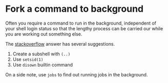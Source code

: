 # Fork a command to background

Often you require a command to run in the background, independent of your shell
login status so that the lengthy process can be carried our while you are
working out something else.

The
[stackoverflow](http://unix.stackexchange.com/questions/28809/how-to-totally-fork-a-shell-command-that-is-using-redirection)
answer has several suggestions.

1. Create a subshell with `(..)`
2. Use `setsid(1)`
3. Use `disown` builtin command

On a side note, use `jobs` to find out running jobs in the background.
